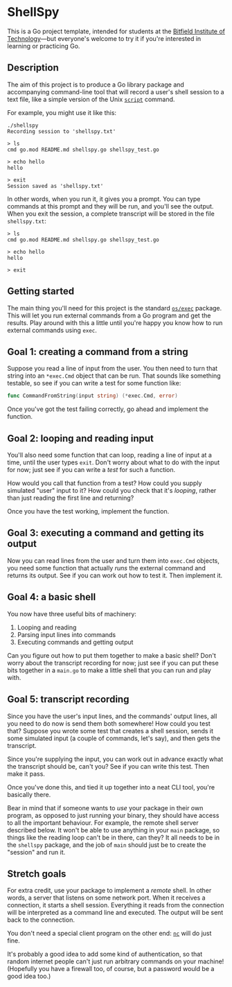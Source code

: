 # ShellSpy

This is a Go project template, intended for students at the [Bitfield Institute of Technology](https://bitfieldconsulting.com/golang/bit)—but everyone's welcome to try it if you're interested in learning or practicing Go.

## Description

The aim of this project is to produce a Go library package and accompanying command-line tool that will record a user's shell session to a text file, like a simple version of the Unix [`script`](https://man7.org/linux/man-pages/man1/script.1.html) command.

For example, you might use it like this:

```
./shellspy
Recording session to 'shellspy.txt'

> ls
cmd go.mod README.md shellspy.go shellspy_test.go

> echo hello
hello

> exit
Session saved as 'shellspy.txt'
```

In other words, when you run it, it gives you a prompt. You can type commands at this prompt and they will be run, and you'll see the output. When you exit the session, a complete transcript will be stored in the file `shellspy.txt`:

```
> ls
cmd go.mod README.md shellspy.go shellspy_test.go

> echo hello
hello

> exit
```

## Getting started

The main thing you'll need for this project is the standard [`os/exec`](https://pkg.go.dev/os/exec) package. This will let you run external commands from a Go program and get the results. Play around with this a little until you're happy you know how to run external commands using `exec`.

## Goal 1: creating a command from a string

Suppose you read a line of input from the user. You then need to turn that string into an `*exec.Cmd` object that can be run. That sounds like something testable, so see if you can write a test for some function like:

```go
func CommandFromString(input string) (*exec.Cmd, error)
```

Once you've got the test failing correctly, go ahead and implement the function.

## Goal 2: looping and reading input

You'll also need some function that can loop, reading a line of input at a time, until the user types `exit`. Don't worry about what to do with the input for now; just see if you can write a _test_ for such a function.

How would you call that function from a test? How could you supply simulated "user" input to it? How could you check that it's _looping_, rather than just reading the first line and returning?

Once you have the test working, implement the function.

## Goal 3: executing a command and getting its output

Now you can read lines from the user and turn them into `exec.Cmd` objects, you need some function that actually _runs_ the external command and returns its output. See if you can work out how to test it. Then implement it.

## Goal 4: a basic shell

You now have three useful bits of machinery:

1. Looping and reading
2. Parsing input lines into commands
3. Executing commands and getting output

Can you figure out how to put them together to make a basic shell? Don't worry about the transcript recording for now; just see if you can put these bits together in a `main.go` to make a little shell that you can run and play with.

## Goal 5: transcript recording

Since you have the user's input lines, and the commands' output lines, all you need to do now is send them both somewhere! How could you test that? Suppose you wrote some test that creates a shell session, sends it some simulated input (a couple of commands, let's say), and then gets the transcript.

Since you're supplying the input, you can work out in advance exactly what the transcript should be, can't you? See if you can write this test. Then make it pass.

Once you've done this, and tied it up together into a neat CLI tool, you're basically there.

Bear in mind that if someone wants to _use_ your package in their own program, as opposed to just running your binary, they should have access to all the important behaviour. For example, the remote shell server described below. It won't be able to use anything in your `main` package, so things like the reading loop can't be in there, can they? It all needs to be in the `shellspy` package, and the job of `main` should just be to create the "session" and run it.

## Stretch goals

For extra credit, use your package to implement a _remote_ shell. In other words, a server that listens on some network port. When it receives a connection, it starts a shell session. Everything it reads from the connection will be interpreted as a command line and executed. The output will be sent back to the connection.

You don't need a special client program on the other end: [`nc`](https://linux.die.net/man/1/nc) will do just fine.

It's probably a good idea to add some kind of authentication, so that random internet people can't just run arbitrary commands on your machine! (Hopefully you have a firewall too, of course, but a password would be a good idea too.)
